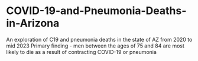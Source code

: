 # COVID-19-and-Pneumonia-Deaths-in-Arizona
An exploration of C19 and pneumonia deaths in the state of AZ from 2020 to mid 2023
Primary finding - men between the ages of 75 and 84 are most likely to die as a result of contracting COVID-19 or pneumonia

